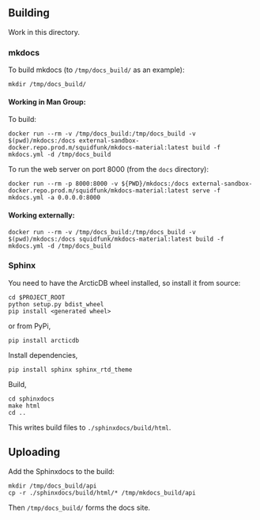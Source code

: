 ## Building

Work in this directory.

### mkdocs

To build mkdocs (to `/tmp/docs_build/` as an example):

```
mkdir /tmp/docs_build/
```

#### Working in Man Group:

To build:
```
docker run --rm -v /tmp/docs_build:/tmp/docs_build -v $(pwd)/mkdocs:/docs external-sandbox-docker.repo.prod.m/squidfunk/mkdocs-material:latest build -f mkdocs.yml -d /tmp/docs_build
```

To run the web server on port 8000 (from the `docs` directory):
```
docker run --rm -p 8000:8000 -v ${PWD}/mkdocs:/docs external-sandbox-docker.repo.prod.m/squidfunk/mkdocs-material:latest serve -f mkdocs.yml -a 0.0.0.0:8000
```

#### Working externally:

```
docker run --rm -v /tmp/docs_build:/tmp/docs_build -v $(pwd)/mkdocs:/docs squidfunk/mkdocs-material:latest build -f mkdocs.yml -d /tmp/docs_build
```

### Sphinx

You need to have the ArcticDB wheel installed, so install it from source:

```
cd $PROJECT_ROOT
python setup.py bdist_wheel
pip install <generated wheel>
```

or from PyPi,

```
pip install arcticdb
```

Install dependencies,

```
pip install sphinx sphinx_rtd_theme
```

Build,

```
cd sphinxdocs
make html
cd ..
```

This writes build files to `./sphinxdocs/build/html`.

## Uploading

Add the Sphinxdocs to the build:

```
mkdir /tmp/docs_build/api
cp -r ./sphinxdocs/build/html/* /tmp/mkdocs_build/api
```

Then `/tmp/docs_build/` forms the docs site.


